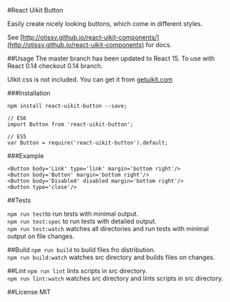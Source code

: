 #React Uikit Button

Easily create nicely looking buttons, which come in different styles.

See [http://otissv.github.io/react-uikit-components/](http://otissv.github.io/react-uikit-components) for docs.

##Usage
The master branch has been updated to React 15. To use with React 0.14 checkout 0.14 branch.

UIkit css is not included. You can get it from [getuikit.com](http://getuikit.com/)


###Installation

    npm install react-uikit-button --save;

    // ES6
    import Button from 'react-uikit-button';

    // ES5
    var Button = require('react-uikit-button').default;


###Example

    <Button body='Link' type='link' margin='bottom right'/>
    <Button body='Button' margin='bottom right'/>
    <Button body='Disabled' disabled margin='bottom right'/>
    <Button type='close'/>

##Tests

`npm run test`to run tests with minimal output.  
`npm run test:spec` to run tests with detailed output.  
`npm run test:watch` watches all directories and run tests with minimal output on file changes.

##Build
`npm run build` to build files fro distribution.  
`npm run build:watch` watches src directory and builds files on changes.

##Lint
`npm run lint` lints scripts in src directory.  
`npm run lint:watch` watches src directory and lints scripts in src directory.

##License
MIT
